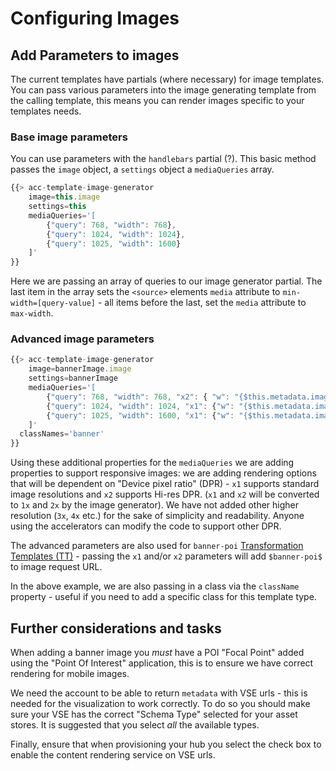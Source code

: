# Configuring Images

## Add Parameters to images

The current templates have partials (where necessary) for image templates. You can pass various parameters into the image generating template from the calling template, this means you can render images specific to your templates needs.

### Base image parameters

You can use parameters with the `handlebars` partial (?). This basic method passes the `image` object, a `settings` object  a `mediaQueries` array.

```js
{{> acc-template-image-generator
    image=this.image
    settings=this
    mediaQueries='[
        {"query": 768, "width": 768},
        {"query": 1024, "width": 1024},
        {"query": 1025, "width": 1600}
    ]'
}}
```

Here we are passing an array of queries to our image generator partial. The last item in the array sets the `<source>` elements `media` attribute to `min-width=[query-value]` - all items before the last, set the `media` attribute to `max-width`.

### Advanced image parameters

```js
{{> acc-template-image-generator
    image=bannerImage.image
    settings=bannerImage
    mediaQueries='[
        {"query": 768, "width": 768, "x2": { "w": "{$this.metadata.image.height*2}", "h": "{$this.metadata.image.height*2}"} },
        {"query": 1024, "width": 1024, "x1": {"w": "{$this.metadata.image.width>1024?1024:100%}" ,"h": "100%", "aspect": "16:9"}, "x2": {"w": "{$this.metadata.image.width>1024?2048:200%}" ,"h": "200%", "aspect": "16:9"} },
        {"query": 1025, "width": 1600, "x1": {"w": "{$this.metadata.image.width>1024?1600:100%}" ,"h": "100%", "aspect": "16:9"}, "x2": {"w": "{$this.metadata.image.width>1024?3200:200%}" ,"h": "200%", "aspect": "16:9"} }
    ]'
  classNames='banner'
}}
```

Using these additional properties for the `mediaQueries` we are adding properties to support responsive images: we are adding rendering options that will be dependent on "Device pixel ratio" (DPR) - `x1` supports standard image resolutions and `x2` supports Hi-res DPR. (`x1` and `x2` will be converted to `1x` and `2x` by the image generator). We have not added other higher resolution (`3x`, `4x` etc.) for the sake of simplicity and readability. Anyone using the accelerators can modify the code to support other DPR.

The advanced parameters are also used for `banner-poi` [Transformation Templates (TT)](https://docs.amplience.net/contenthub/tools.html#templates) - passing the `x1` and/or `x2` parameters will add `$banner-poi$` to image request URL.

In the above example, we are also passing in a class via the `className` property - useful if you need to add a specific class for this template type.

## Further considerations and tasks

When adding a banner image you _must_ have a POI "Focal Point" added using the "Point Of Interest" application, this is to ensure we have correct rendering for mobile images.

We need the account to be able to return `metadata` with VSE urls - this is needed for the visualization to work correctly. To do so you should make sure your VSE has the correct "Schema Type" selected for your asset stores. It is suggested that you select _all_ the available types.

Finally, ensure that when provisioning your hub you select the check box to enable the content rendering service on VSE urls.
